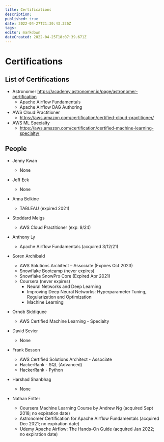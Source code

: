 ```yaml
---
title: Certifications
description: 
published: true
date: 2022-04-27T21:30:43.326Z
tags: 
editor: markdown
dateCreated: 2022-04-25T18:07:39.671Z
---
```


# Certifications

## List of Certifications

- Astronomer
  https://academy.astronomer.io/page/astronomer-certification
  - Apache Airflow Fundamentals
  - Apache Airflow DAG Authoring
- AWS Cloud Practitioner
	- https://aws.amazon.com/certification/certified-cloud-practitioner/
- AWS ML Specialty
  - https://aws.amazon.com/certification/certified-machine-learning-specialty/
  
## People
- Jenny Kwan
  - None

- Jeff Eck
	- None
  
- Anna Belkine
	- TABLEAU (expired 2021)
  
- Stoddard Meigs
	- AWS Cloud Practitioner (exp: 9/24)
  
- Anthony Ly
  - Apache Airflow Fundamentals (acquired 3/12/21)

- Soren Archibald
  - AWS Solutions Architect – Associate (Expires Oct 2023)
  - Snowflake Bootcamp (never expires)
  - Snowflake SnowPro Core (Expired Apr 2021)
  - Coursera (never expires)
    - Neural Networks and Deep Learning
    - Improving Deep Neural Networks: Hyperparameter Tuning, Regularization and Optimization
    - Machine Learning

- Ornob Siddiquee
  - AWS Certified Machine Learning - Specialty

- David Sevier
	- None
  
- Frank Besson
	- AWS Certified Solutions Architect - Associate
  - HackerRank - SQL (Advanced)
  - HackerRank - Python
  
- Harshad Shanbhag
	- None
  
- Nathan Fritter
	- Coursera Machine Learning Course by Andrew Ng (acquired Sept 2018; no expiration date)
  - Astronomer Certification for Apache Airflow Fundamentals (acquired Dec 2021; no expiration date)
  - Udemy Apache Airflow: The Hands-On Guide (acquired Jan 2022; no expiration date)